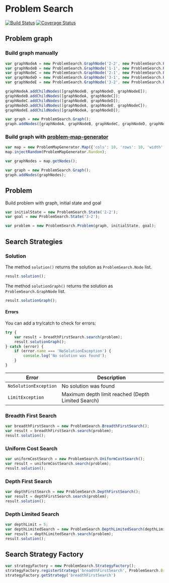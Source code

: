 # Problem Search

[![Build Status](https://travis-ci.org/marcbreitung/problem-search.svg?branch=master)](https://travis-ci.org/marcbreitung/problem-search) [![Coverage Status](https://coveralls.io/repos/github/marcbreitung/problem-search/badge.svg?branch=master)](https://coveralls.io/github/marcbreitung/problem-search?branch=master)

## Problem graph

### Build graph manually
```javascript
var graphNodeA = new ProblemSearch.GraphNode('2-2', new ProblemSearch.Point(2, 2), new ProblemSearch.Point(20, 20));
var graphNodeB = new ProblemSearch.GraphNode('1-1', new ProblemSearch.Point(1, 1), new ProblemSearch.Point(10, 10));
var graphNodeC = new ProblemSearch.GraphNode('2-1', new ProblemSearch.Point(2, 1), new ProblemSearch.Point(20, 10));
var graphNodeD = new ProblemSearch.GraphNode('3-1', new ProblemSearch.Point(3, 1), new ProblemSearch.Point(30, 10));
var graphNodeE = new ProblemSearch.GraphNode('3-2', new ProblemSearch.Point(3, 2), new ProblemSearch.Point(30, 20));

graphNodeA.addChildNodes([graphNodeB, graphNodeD, graphNodeE]);
graphNodeB.addChildNodes([graphNodeA, graphNodeC]);
graphNodeC.addChildNodes([graphNodeB, graphNodeD]);
graphNodeD.addChildNodes([graphNodeA, graphNodeE, graphNodeC]);
graphNodeE.addChildNodes([graphNodeA, graphNodeD]);

var graph = new ProblemSearch.Graph();
graph.addNodes([graphNodeA, graphNodeB, graphNodeC, graphNodeD, graphNodeE]);
```

### Build graph with [problem-map-generator](https://github.com/marcbreitung/problem-map-generator)
```javascript
var map = new ProblemMapGenerator.Map({'cols': 10, 'rows': 10, 'width': 1000, 'height': 1000});
map.injectRandom(ProblemMapGenerator.Random);

var graphNodes = map.getNodes();

var graph = new ProblemSearch.Graph();
graph.addNodes(graphNodes);
```
## Problem

Build problem with graph, initial state and goal

```javascript
var initialState = new ProblemSearch.State('2-2');
var goal = new ProblemSearch.State('3-2');

var problem = new ProblemSearch.Problem(graph, initialState, goal);
```

## Search Strategies

### Solution

The method ``solution()`` returns the solution as ``ProblemSearch.Node`` list.

```javascript
result.solution();
```

The method ``solutionGraph()`` returns the solution as ``ProblemSearch.GraphNode`` list.

```javascript
result.solutionGraph();
```

#### Errors

You can add a try/catch to check for errors:

```javascript
try {
    var result = breadthFirstSearch.search(problem);
    result.solutionGraph();
} catch (error) {
    if (error.name === 'NoSolutionException') {
        console.log('No solution was found');
    }
}
```

| Error | Description |
| --- | --- |
| `NoSolutionException` | No solution was found |
| `LimitException` | Maximum depth limit reached (Depth Limited Search) |

### Breadth First Search
```javascript
var breadthFirstSearch = new ProblemSearch.BreadthFirstSearch();
var result = breadthFirstSearch.search(problem);
result.solution();
```
### Uniform Cost Search
```javascript
var uniformCostSearch = new ProblemSearch.UniformCostSearch();
var result = uniformCostSearch.search(problem);
result.solution();
```

### Depth First Search
```javascript
var depthFirstSearch = new ProblemSearch.DepthFirstSearch();
var result = depthFirstSearch.search(problem);
result.solution();
```

### Depth Limited Search
```javascript
var depthLimit = 5;
var depthLimitedSearch = new ProblemSearch.DepthLimitedSearch(depthLimit);
var result = depthLimitedSearch.search(problem);
result.solution();
```

## Search Strategy Factory
```javascript
var strategyFactory = new ProblemSearch.StrategyFactory();
strategyFactory.registerStrategy('breadthFirstSearch', ProblemSearch.BreadthFirstSearch);
strategyFactory.getStrategy('breadthFirstSearch')
```